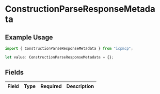 # ConstructionParseResponseMetadata

## Example Usage

```typescript
import { ConstructionParseResponseMetadata } from "icpmcp";

let value: ConstructionParseResponseMetadata = {};
```

## Fields

| Field       | Type        | Required    | Description |
| ----------- | ----------- | ----------- | ----------- |